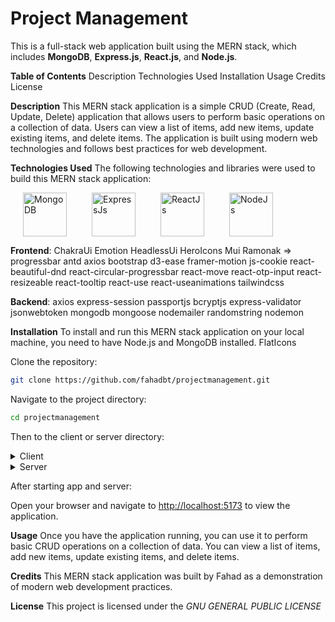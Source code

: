 # Project Management

This is a full-stack web application built using the MERN stack, which includes
**MongoDB**, **Express.js**, **React.js**, and **Node.js**.

**Table of Contents**
Description
Technologies Used
Installation
Usage
Credits
License

**Description**
This MERN stack application is a simple CRUD (Create, Read, Update, Delete) application that allows users to perform basic operations on a collection of data. Users can view a list of items, add new items, update existing items, and delete items. The application is built using modern web technologies and follows best practices for web development.

**Technologies Used**
The following technologies and libraries were used to build this MERN stack application:

<div style="display: flex; flex-direction: row; ">

  <a href="https://www.mongodb.com/" style="display: flex; margin: 0 20px; ">
    <img src="https://img.icons8.com/?size=512&id=74402&format=png" alt="MongoDB" width="70" >
  </a>
  
  <a href="https://www.expressjs.com/" style="display: flex; margin: 0 20px;">
    <img src="https://www.mementotech.in/assets/images/icons/express.png" alt="ExpressJs" width="70" >
  </a>
  
  <a href="https://www.react.dev/" style="display: flex; margin: 0 20px;">
    <img src="https://s3.amazonaws.com/media-p.slid.es/uploads/260703/images/4152529/react-logo.png" alt="ReactJs" width="70" >
  </a>
  
  <a href="https://www.nodejs.org/" style="display: flex; margin: 0 20px;">
    <img src="https://avatars.githubusercontent.com/u/9950313?s=280&v=4" alt="NodeJs" width="70" >
  </a>

</div>

**Frontend**:
ChakraUi
Emotion
HeadlessUi
HeroIcons
Mui
Ramonak => progressbar
antd
axios
bootstrap
d3-ease
framer-motion
js-cookie
react-beautiful-dnd
react-circular-progressbar
react-move
react-otp-input
react-resizeable
react-tooltip
react-use
react-useanimations
tailwindcss

**Backend**:
axios
express-session
passportjs
bcryptjs
express-validator
jsonwebtoken
mongodb
mongoose
nodemailer
randomstring
nodemon

**Installation**
To install and run this MERN stack application on your local machine, you need to have Node.js and MongoDB installed.
FlatIcons

Clone the repository:

``` bash
git clone https://github.com/fahadbt/projectmanagement.git
```

Navigate to the project directory:

``` bash
cd projectmanagement
```

Then to the client or server directory:

<details>
  <summary>Client</summary>

  Navigate to client directory:

  ``` bash
cd client
  ```

  Install dependencies:

``` bash
npm install
```

Start the App:

``` bash
npm run dev
```

</details>

<details>
  <summary>Server</summary>

  Navigate to server directory:

  ``` bash
cd server
  ```

  Install dependencies:

``` bash
npm install
```

Change contents of .env file

Start the Server:

``` bash
nodemon server.ts
```

</details>

After starting app and server:

Open your browser and navigate to <http://localhost:5173> to view the application.

**Usage**
Once you have the application running, you can use it to perform basic CRUD operations on a collection of data. You can view a list of items, add new items, update existing items, and delete items.

**Credits**
This MERN stack application was built by Fahad as a demonstration of modern web development practices.

**License**
This project is licensed under the *GNU GENERAL PUBLIC LICENSE*
